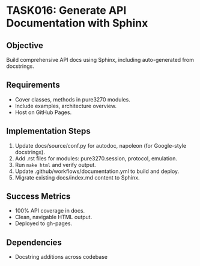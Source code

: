 # TASK016: Generate API Documentation with Sphinx

## Objective
Build comprehensive API docs using Sphinx, including auto-generated from docstrings.

## Requirements
- Cover classes, methods in pure3270 modules.
- Include examples, architecture overview.
- Host on GitHub Pages.

## Implementation Steps
1. Update docs/source/conf.py for autodoc, napoleon (for Google-style docstrings).
2. Add .rst files for modules: pure3270.session, protocol, emulation.
3. Run `make html` and verify output.
4. Update .github/workflows/documentation.yml to build and deploy.
5. Migrate existing docs/index.md content to Sphinx.

## Success Metrics
- 100% API coverage in docs.
- Clean, navigable HTML output.
- Deployed to gh-pages.

## Dependencies
- Docstring additions across codebase
